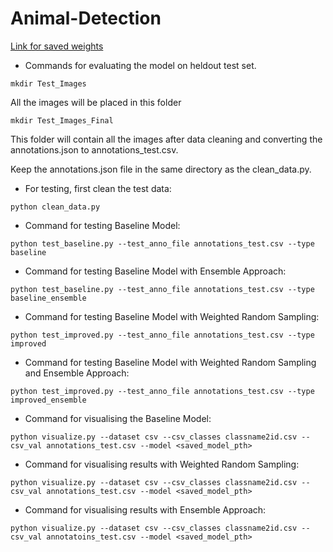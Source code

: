 # Animal-Detection

<a href="https://drive.google.com/drive/folders/1hAgbxelAX58oHRAXGizAd02cxPuWISCN?usp=sharing">Link for saved weights</a>

- Commands for evaluating the model on heldout test set.

```
mkdir Test_Images
```
All the images will be placed in this folder
```
mkdir Test_Images_Final 
```
This folder will contain all the images after data cleaning and converting the annotations.json to annotations_test.csv.

Keep the annotations.json file in the same directory as the clean_data.py.



- For testing, first clean the test data:
```
python clean_data.py
```

- Command for testing Baseline Model:
```
python test_baseline.py --test_anno_file annotations_test.csv --type baseline
```

- Command for testing Baseline Model with Ensemble Approach:
```
python test_baseline.py --test_anno_file annotations_test.csv --type baseline_ensemble
```

- Command for testing Baseline Model with Weighted Random Sampling:
```
python test_improved.py --test_anno_file annotations_test.csv --type improved
```

- Command for testing Baseline Model with Weighted Random Sampling and Ensemble Approach: 
```
python test_improved.py --test_anno_file annotations_test.csv --type improved_ensemble
```

- Command for visualising the Baseline Model: 
```
python visualize.py --dataset csv --csv_classes classname2id.csv --csv_val annotations_test.csv --model <saved_model_pth>
```

- Command for visualising results with Weighted Random Sampling: 
```
python visualize.py --dataset csv --csv_classes classname2id.csv --csv_val annotations_test.csv --model <saved_model_pth>
```

- Command for visualising results with Ensemble Approach:
```
python visualize.py --dataset csv --csv_classes classname2id.csv --csv_val annotatoins_test.csv --model <saved_model_pth>
```







